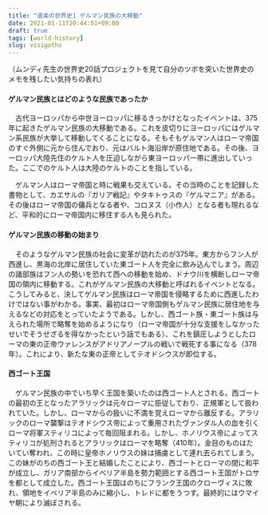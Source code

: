 ```yaml
---
title: "道楽の世界史1 ゲルマン民族の大移動"
date: 2021-01-11T20:44:51+09:00
draft: true
tags: [world-history]
slug: visigoths
---
```

（ムンディ先生の世界史20話プロジェクトを見て自分のツボを突いた世界史のメモを残したい気持ちの表れ）

#### ゲルマン民族とはどのような民族であったか
　古代ヨーロッパから中世ヨーロッパに移るきっかけとなったイベントは、375年に起きたゲルマン民族の大移動である。これを皮切りにヨーロッパにはゲルマン系民族が大挙して移動してくることになる。そもそもゲルマン人はローマ帝国のすぐ外側に元から住んでおり、元はバルト海沿岸が原住地である。その後、ヨーロッパ大陸先住のケルト人を圧迫しながら東ヨーロッパ一帯に進出していった。ここでのケルト人は大陸のケルトのことを指している。

　ゲルマン人はローマ帝国と時に戦果も交えている。その当時のことを記録した書物として、カエサルの『ガリア戦記』やタキトゥスの『ゲルマニア』がある。その後はローマ帝国の傭兵となる者や、コロヌス（小作人）となる者も現れるなど、平和的にローマ帝国内に移住する人も見られた。

#### ゲルマン民族の移動の始まり
　そのようなゲルマン民族の社会に変革が訪れたのが375年。東方からフン人が西進し、黒海の北岸に居住していた東ゴート人を完全に飲み込んでしまう。周辺の諸部族はフン人の勢いを恐れて西への移動を始め、ドナウ川を横断しローマ帝国の領内に移動する。これがゲルマン民族の大移動と呼ばれるイベントとなる。こうしてみると、決してゲルマン民族はローマ帝国を侵略するために西進したわけではない事がわかる。事実、最初はローマ帝国側もゲルマン民族に居住地を与えるなどの対応をとっていたようである。しかし、西ゴート族・東ゴート族は与えられた場所で略奪を始めるようになり（ローマ帝国が十分な支援をしなかったせいでそうせざるを得なかったという話でもある）、これを鎮圧しようとしたローマの東の正帝ウァレンスがアドリアノープルの戦いで戦死する事になる（378年）。これにより、新たな東の正帝としてテオドシウスが即位する。

#### 西ゴート王国
　ゲルマン民族の中でいち早く王国を築いたのは西ゴート人とされる。西ゴートの最初の王となったアラリックは元々ローマに臣従しており、正規軍として扱われていた。しかし、ローマからの扱いに不満を覚えローマから離反する。アラリックのローマ襲撃はテオドシウス帝によって重用されたヴァンダル人の血を引くローマ将軍スティリコによって毎回阻まれる。しかし、ホノリウス帝によってスティリコが処刑されるとアラリックはローマを略奪（410年）。金目のものはたいてい奪われ、この時に皇帝ホノリウスの妹は捕虜として連れ去られてしまう。この妹がのちの西ゴート王と結婚したことにより、西ゴートとローマの間に和平が成立し、ガリア南部からイベリア半島を勢力範囲とする西ゴート王国がトロサを都として成立した。西ゴート王国はのちにフランク王国のクローヴィスに敗れ、領地をイベリア半島のみに縮小し、トレドに都をうつす。最終的にはウマイヤ朝により滅ぼされる。
